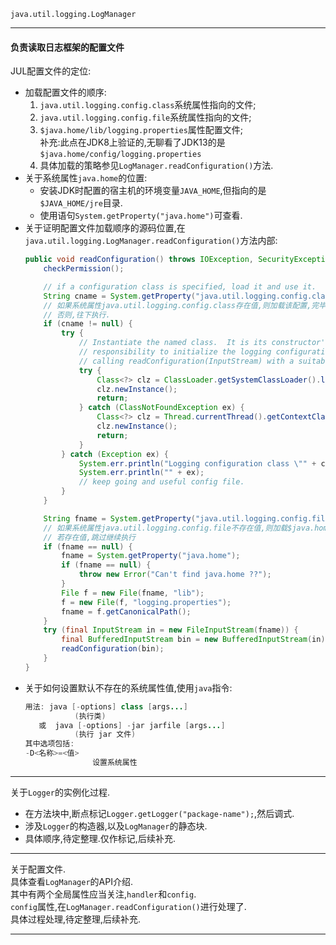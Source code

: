 `java.util.logging.LogManager`

---

#### 负责读取日志框架的配置文件

JUL配置文件的定位:  
- 加载配置文件的顺序:  
  1. `java.util.logging.config.class`系统属性指向的文件;  
  1. `java.util.logging.config.file`系统属性指向的文件;  
  1. `$java.home/lib/logging.properties`属性配置文件;  
     补充:此点在JDK8上验证的,无聊看了JDK13的是`$java.home/config/logging.properties`  
  1. 具体加载的策略参见`LogManager.readConfiguration()`方法.  
- 关于系统属性`java.home`的位置:  
  - 安装JDK时配置的宿主机的环境变量`JAVA_HOME`,但指向的是`$JAVA_HOME/jre`目录.  
  - 使用语句`System.getProperty("java.home")`可查看.  
- 关于证明配置文件加载顺序的源码位置,在`java.util.logging.LogManager.readConfiguration()`方法内部:  
  ```java
  public void readConfiguration() throws IOException, SecurityException {
      checkPermission();

      // if a configuration class is specified, load it and use it.
      String cname = System.getProperty("java.util.logging.config.class");
      // 如果系统属性java.util.logging.config.class存在值,则加载该配置,完毕直接返回.
      // 否则,往下执行.
      if (cname != null) {
          try {
              // Instantiate the named class.  It is its constructor's
              // responsibility to initialize the logging configuration, by
              // calling readConfiguration(InputStream) with a suitable stream.
              try {
                  Class<?> clz = ClassLoader.getSystemClassLoader().loadClass(cname);
                  clz.newInstance();
                  return;
              } catch (ClassNotFoundException ex) {
                  Class<?> clz = Thread.currentThread().getContextClassLoader().loadClass(cname);
                  clz.newInstance();
                  return;
              }
          } catch (Exception ex) {
              System.err.println("Logging configuration class \"" + cname + "\" failed");
              System.err.println("" + ex);
              // keep going and useful config file.
          }
      }

      String fname = System.getProperty("java.util.logging.config.file");
      // 如果系统属性java.util.logging.config.file不存在值,则加载$java.hom/lib/logging.properties文件
      // 若存在值,跳过继续执行
      if (fname == null) {
          fname = System.getProperty("java.home");
          if (fname == null) {
              throw new Error("Can't find java.home ??");
          }
          File f = new File(fname, "lib");
          f = new File(f, "logging.properties");
          fname = f.getCanonicalPath();
      }
      try (final InputStream in = new FileInputStream(fname)) {
          final BufferedInputStream bin = new BufferedInputStream(in);
          readConfiguration(bin);
      }
  }
  ```  
- 关于如何设置默认不存在的系统属性值,使用`java`指令:  
  ```java
  用法: java [-options] class [args...]
             (执行类)
     或  java [-options] -jar jarfile [args...]
             (执行 jar 文件)
  其中选项包括:
  -D<名称>=<值>
                 设置系统属性
  ```  

---

关于`Logger`的实例化过程.  
- 在方法块中,断点标记`Logger.getLogger("package-name");`,然后调式.  
- 涉及`Logger`的构造器,以及`LogManager`的静态块.  
- 具体顺序,待定整理.仅作标记,后续补充.  

---

关于配置文件.  
具体查看`LogManager`的API介绍.  
其中有两个全局属性应当关注,`handler`和`config`.  
`config`属性,在`LogManager.readConfiguration()`进行处理了.  
具体过程处理,待定整理,后续补充.  

---

